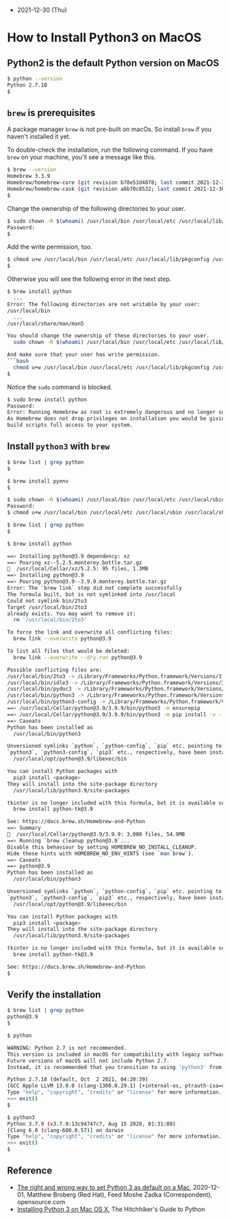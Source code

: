 * 2021-12-30 (Thu)

# How to Install Python3 on MacOS

## Python2 is the default Python version on MacOS 
```bash
$ python --version
Python 2.7.18
$
```
## `brew` is prerequisites
A package manager `brew` is not pre-built on macOs. So install `brew` if you haven't installed it yet. 

To double-check the installation, run the following command. If you have `brew` on your machine, you'll see a message like this.
```bash
$ brew --version
Homebrew 3.3.9
Homebrew/homebrew-core (git revision b78e51d4078; last commit 2021-12-30)
Homebrew/homebrew-cask (git revision a8b70c8532; last commit 2021-12-30)
$
```

Change the ownership of the following directories to your user.
```bash
$ sudo chown -R $(whoami) /usr/local/bin /usr/local/etc /usr/local/lib/pkgconfig /usr/local/sbin /usr/local/share /usr/local/share/doc /usr/local/share/info /usr/local/share/man/man3 /usr/local/share/man/man5
Password: 
$
```
Add the write permission, too.
```bash
$ chmod u+w /usr/local/bin /usr/local/etc /usr/local/lib/pkgconfig /usr/local/sbin /usr/local/share /usr/local/share/doc /usr/local/share/info /usr/local/share/man/man3 /usr/local/share/man/man5
$
```

Otherwise you will see the following error in the next step.
```bash
$ brew install python
  ...
Error: The following directories are not writable by your user:
/usr/local/bin
  ...
/usr/local/share/man/man5

You should change the ownership of these directories to your user.
  sudo chown -R $(whoami) /usr/local/bin /usr/local/etc /usr/local/lib/pkgconfig /usr/local/sbin /usr/local/share /usr/local/share/doc /usr/local/share/info /usr/local/share/man/man3 /usr/local/share/man/man5

And make sure that your user has write permission.
```bash
  chmod u+w /usr/local/bin /usr/local/etc /usr/local/lib/pkgconfig /usr/local/sbin /usr/local/share /usr/local/share/doc /usr/local/share/info /usr/local/share/man/man3 /usr/local/share/man/man5
$
```
Notice the `sudo` command is blocked.
```bash
$ sudo brew install python
Password: 
Error: Running Homebrew as root is extremely dangerous and no longer supported.
As Homebrew does not drop privileges on installation you would be giving all
build scripts full access to your system.
```
## Install `python3` with `brew`

```bash
$ brew list | grep python
$
```

```bash
$ brew install pyenv
$
```

```bash
$ sudo chown -R $(whoami) /usr/local/bin /usr/local/etc /usr/local/sbin /usr/local/share /usr/local/share/doc
Password: 
$ chmod u+w /usr/local/bin /usr/local/etc /usr/local/sbin /usr/local/share /usr/local/share/doc
```

```bash
$ brew list | grep python
$
```

```bash
$ brew install python
```

```bash
==> Installing python@3.9 dependency: xz
==> Pouring xz--5.2.5.monterey.bottle.tar.gz
🍺  /usr/local/Cellar/xz/5.2.5: 95 files, 1.3MB
==> Installing python@3.9
==> Pouring python@3.9--3.9.9.monterey.bottle.tar.gz
Error: The `brew link` step did not complete successfully
The formula built, but is not symlinked into /usr/local
Could not symlink bin/2to3
Target /usr/local/bin/2to3
already exists. You may want to remove it:
  rm '/usr/local/bin/2to3'

To force the link and overwrite all conflicting files:
  brew link --overwrite python@3.9

To list all files that would be deleted:
  brew link --overwrite --dry-run python@3.9

Possible conflicting files are:
/usr/local/bin/2to3 -> /Library/Frameworks/Python.framework/Versions/3.7/bin/2to3
/usr/local/bin/idle3 -> /Library/Frameworks/Python.framework/Versions/3.7/bin/idle3
/usr/local/bin/pydoc3 -> /Library/Frameworks/Python.framework/Versions/3.7/bin/pydoc3
/usr/local/bin/python3 -> /Library/Frameworks/Python.framework/Versions/3.7/bin/python3
/usr/local/bin/python3-config -> /Library/Frameworks/Python.framework/Versions/3.7/bin/python3-config
==> /usr/local/Cellar/python@3.9/3.9.9/bin/python3 -m ensurepip
==> /usr/local/Cellar/python@3.9/3.9.9/bin/python3 -m pip install -v --no-deps --no-index --upgrade --isolated --target=/usr/local/lib/python3.9/site-packages /usr/local/Cellar/pyth
==> Caveats
Python has been installed as
  /usr/local/bin/python3

Unversioned symlinks `python`, `python-config`, `pip` etc. pointing to
`python3`, `python3-config`, `pip3` etc., respectively, have been installed into
  /usr/local/opt/python@3.9/libexec/bin

You can install Python packages with
  pip3 install <package>
They will install into the site-package directory
  /usr/local/lib/python3.9/site-packages

tkinter is no longer included with this formula, but it is available separately:
  brew install python-tk@3.9

See: https://docs.brew.sh/Homebrew-and-Python
==> Summary
🍺  /usr/local/Cellar/python@3.9/3.9.9: 3,080 files, 54.9MB
==> Running `brew cleanup python@3.9`...
Disable this behaviour by setting HOMEBREW_NO_INSTALL_CLEANUP.
Hide these hints with HOMEBREW_NO_ENV_HINTS (see `man brew`).
==> Caveats
==> python@3.9
Python has been installed as
  /usr/local/bin/python3

Unversioned symlinks `python`, `python-config`, `pip` etc. pointing to
`python3`, `python3-config`, `pip3` etc., respectively, have been installed into
  /usr/local/opt/python@3.9/libexec/bin

You can install Python packages with
  pip3 install <package>
They will install into the site-package directory
  /usr/local/lib/python3.9/site-packages

tkinter is no longer included with this formula, but it is available separately:
  brew install python-tk@3.9

See: https://docs.brew.sh/Homebrew-and-Python
$
```

## Verify the installation
```bash
$ brew list | grep python
python@3.9
$
```

```bash
$ python

WARNING: Python 2.7 is not recommended. 
This version is included in macOS for compatibility with legacy software. 
Future versions of macOS will not include Python 2.7. 
Instead, it is recommended that you transition to using 'python3' from within Terminal.

Python 2.7.18 (default, Oct  2 2021, 04:20:39) 
[GCC Apple LLVM 13.0.0 (clang-1300.0.29.1) [+internal-os, ptrauth-isa=deploymen on darwin
Type "help", "copyright", "credits" or "license" for more information.
>>> exit()
$
```

```bash
$ python3
Python 3.7.9 (v3.7.9:13c94747c7, Aug 15 2020, 01:31:08) 
[Clang 6.0 (clang-600.0.57)] on darwin
Type "help", "copyright", "credits" or "license" for more information.
>>> exit()
$
```




## Reference
* [The right and wrong way to set Python 3 as default on a Mac](https://opensource.com/article/19/5/python-3-default-mac), 2020-12-01, Matthew Broberg (Red Hat), Feed Moshe Zadka (Correspondent), opensource.com
* [Installing Python 3 on Mac OS X](https://docs.python-guide.org/starting/install3/osx/), The Hitchhiker's Guide to Python
